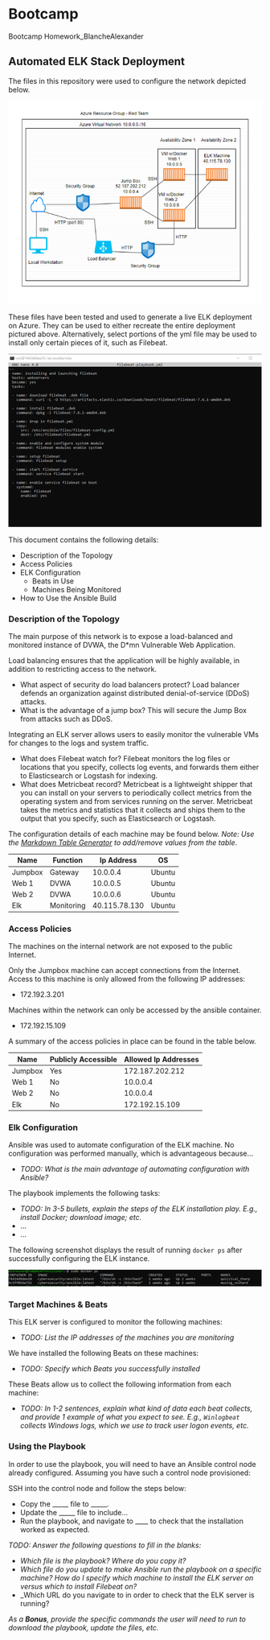 # Bootcamp
Bootcamp Homework_BlancheAlexander
## Automated ELK Stack Deployment

The files in this repository were used to configure the network depicted below.


![Network_Diagram](images/networkdiagram.png) 

These files have been tested and used to generate a live ELK deployment on Azure. They can be used to either recreate the entire deployment pictured above. Alternatively, select portions of the yml file may be used to install only certain pieces of it, such as Filebeat.


![Filebeat_Playbook](images/Filebeat.png) 

This document contains the following details:
- Description of the Topology
- Access Policies
- ELK Configuration
  - Beats in Use
  - Machines Being Monitored
- How to Use the Ansible Build


### Description of the Topology

The main purpose of this network is to expose a load-balanced and monitored instance of DVWA, the D*mn Vulnerable Web Application.

Load balancing ensures that the application will be highly available, in addition to restricting access to the network.
- What aspect of security do load balancers protect? Load balancer defends an organization against distributed denial-of-service (DDoS) attacks.
- What is the advantage of a jump box? This will secure the Jump Box from attacks such as DDoS.

Integrating an ELK server allows users to easily monitor the vulnerable VMs for changes to the logs and system traffic.
- What does Filebeat watch for? Filebeat monitors the log files or locations that you specify, collects log events, and forwards them either to Elasticsearch or Logstash for indexing.
- What does Metricbeat record? Metricbeat is a lightweight shipper that you can install on your servers to periodically collect metrics from the operating system and from services running on the server. Metricbeat takes the metrics and statistics that it collects and ships them to the output that you specify, such as Elasticsearch or Logstash.

The configuration details of each machine may be found below.
_Note: Use the [Markdown Table Generator](http://www.tablesgenerator.com/markdown_tables) to add/remove values from the table_.

| Name    | Function   | Ip Address    | OS     |
|---------|------------|---------------|--------|
| Jumpbox | Gateway    | 10.0.0.4      | Ubuntu |
| Web 1   | DVWA       | 10.0.0.5      | Ubuntu |
| Web 2   | DVWA       | 10.0.0.6      | Ubuntu |
| Elk     | Monitoring | 40.115.78.130 | Ubuntu |


### Access Policies

The machines on the internal network are not exposed to the public Internet. 

Only the Jumpbox machine can accept connections from the Internet. Access to this machine is only allowed from the following IP addresses:
- 172.192.3.201

Machines within the network can only be accessed by the ansible container.
- 172.192.15.109

A summary of the access policies in place can be found in the table below.

| Name    | Publicly Accessible | Allowed Ip Addresses |
|---------|---------------------|----------------------|
| Jumpbox | Yes                 | 172.187.202.212      |
| Web 1   | No                  | 10.0.0.4             |
| Web 2   | No                  | 10.0.0.4             |
| Elk     | No                  | 172.192.15.109       |


### Elk Configuration

Ansible was used to automate configuration of the ELK machine. No configuration was performed manually, which is advantageous because...
- _TODO: What is the main advantage of automating configuration with Ansible?_

The playbook implements the following tasks:
- _TODO: In 3-5 bullets, explain the steps of the ELK installation play. E.g., install Docker; download image; etc._
- ...
- ...

The following screenshot displays the result of running `docker ps` after successfully configuring the ELK instance.

![DockerPS](images/DockerPS.png)


### Target Machines & Beats
This ELK server is configured to monitor the following machines:
- _TODO: List the IP addresses of the machines you are monitoring_

We have installed the following Beats on these machines:
- _TODO: Specify which Beats you successfully installed_

These Beats allow us to collect the following information from each machine:
- _TODO: In 1-2 sentences, explain what kind of data each beat collects, and provide 1 example of what you expect to see. E.g., `Winlogbeat` collects Windows logs, which we use to track user logon events, etc._

### Using the Playbook
In order to use the playbook, you will need to have an Ansible control node already configured. Assuming you have such a control node provisioned: 

SSH into the control node and follow the steps below:
- Copy the _____ file to _____.
- Update the _____ file to include...
- Run the playbook, and navigate to ____ to check that the installation worked as expected.

_TODO: Answer the following questions to fill in the blanks:_
- _Which file is the playbook? Where do you copy it?_
- _Which file do you update to make Ansible run the playbook on a specific machine? How do I specify which machine to install the ELK server on versus which to install Filebeat on?_
- _Which URL do you navigate to in order to check that the ELK server is running?

_As a **Bonus**, provide the specific commands the user will need to run to download the playbook, update the files, etc._
